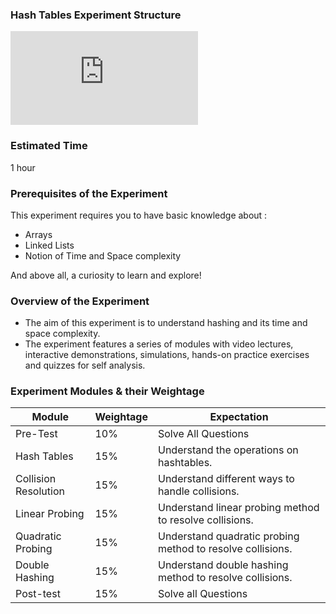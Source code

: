 ### Hash Tables Experiment Structure
<iframe src="https://www.youtube.com/embed/qNfA8PTXb3k" frameborder="0" allow="autoplay; encrypted-media" allowfullscreen></iframe>

### Estimated Time

1 hour
### Prerequisites of the Experiment

This experiment requires you to have basic knowledge about :

  -  Arrays
  -  Linked Lists
  -  Notion of Time and Space complexity

And above all, a curiosity to learn and explore!
### Overview of the Experiment


  -  The aim of this experiment is to understand hashing and its time and space complexity.
  -  The experiment features a series of modules with video lectures, interactive demonstrations, simulations, hands-on practice exercises and quizzes for self analysis.

### Experiment Modules & their Weightage
|Module 	|Weightage |	Expectation|
|-------|---------|------------|
|Pre-Test 	|10% 	|Solve All Questions|
|Hash Tables 	|15% 	|Understand the operations on hashtables.|
|Collision Resolution 	|15% 	|Understand different ways to handle collisions.|
|Linear Probing 	|15% 	|Understand linear probing method to resolve collisions.|
|Quadratic Probing 	|15% 	|Understand quadratic probing method to resolve collisions.|
|Double Hashing 	|15% |	Understand double hashing method to resolve collisions.|
|Post-test 	|15% 	|Solve all Questions|

 
